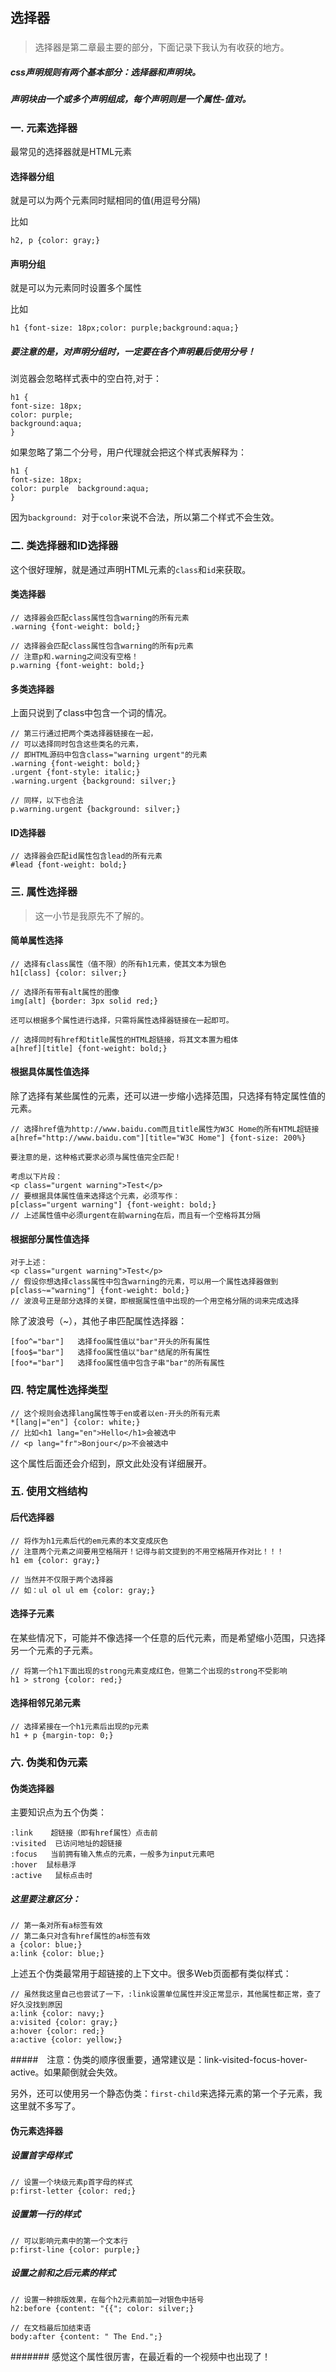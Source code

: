 ## 选择器
###

> 选择器是第二章最主要的部分，下面记录下我认为有收获的地方。

##### css声明规则有两个基本部分：选择器和声明块。
##### 声明块由一个或多个声明组成，每个声明则是一个属性-值对。

### 一. 元素选择器

最常见的选择器就是HTML元素

#### 选择器分组
	
就是可以为两个元素同时赋相同的值(用逗号分隔)

比如	
	
	h2, p {color: gray;}

#### 声明分组

就是可以为元素同时设置多个属性

比如

	h1 {font-size: 18px;color: purple;background:aqua;}

##### 要注意的是，对声明分组时，一定要在各个声明最后使用分号！

浏览器会忽略样式表中的空白符,对于：

	h1 {
	font-size: 18px;
	color: purple;
	background:aqua;
	}

如果忽略了第二个分号，用户代理就会把这个样式表解释为：

	h1 {
	font-size: 18px;
	color: purple  background:aqua;
	}

因为`background: `对于`color`来说不合法，所以第二个样式不会生效。

### 二. 类选择器和ID选择器

这个很好理解，就是通过声明HTML元素的`class`和`id`来获取。

#### 类选择器

	// 选择器会匹配class属性包含warning的所有元素
	.warning {font-weight: bold;}

	// 选择器会匹配class属性包含warning的所有p元素
	// 注意p和.warning之间没有空格！
	p.warning {font-weight: bold;}

#### 多类选择器

上面只说到了class中包含一个词的情况。

	// 第三行通过把两个类选择器链接在一起，
	// 可以选择同时包含这些类名的元素，
	// 即HTML源码中包含class="warning urgent"的元素
	.warning {font-weight: bold;}
	.urgent {font-style: italic;}
	.warning.urgent {background: silver;}

	// 同样，以下也合法
	p.warning.urgent {background: silver;}

#### ID选择器

	// 选择器会匹配id属性包含lead的所有元素
	#lead {font-weight: bold;}
	

### 三. 属性选择器

> 这一小节是我原先不了解的。

#### 简单属性选择

	// 选择有class属性（值不限）的所有h1元素，使其文本为银色
	h1[class] {color: silver;}

	// 选择所有带有alt属性的图像
	img[alt] {border: 3px solid red;}

	还可以根据多个属性进行选择，只需将属性选择器链接在一起即可。

	// 选择同时有href和title属性的HTML超链接，将其文本置为粗体
	a[href][title] {font-weight: bold;}

#### 根据具体属性值选择

除了选择有某些属性的元素，还可以进一步缩小选择范围，只选择有特定属性值的元素。

	// 选择href值为http://www.baidu.com而且title属性为W3C Home的所有HTML超链接
	a[href="http://www.baidu.com"][title="W3C Home"] {font-size: 200%}

	要注意的是，这种格式要求必须与属性值完全匹配！

	考虑以下片段：
	<p class="urgent warning">Test</p>
	// 要根据具体属性值来选择这个元素，必须写作：
	p[class="urgent warning"] {font-weight: bold;}
	// 上述属性值中必须urgent在前warning在后，而且有一个空格将其分隔

#### 根据部分属性值选择

	对于上述：
	<p class="urgent warning">Test</p>
	// 假设你想选择class属性中包含warning的元素，可以用一个属性选择器做到
	p[class~="warning"] {font-weight: bold;}
	// 波浪号正是部分选择的关键，即根据属性值中出现的一个用空格分隔的词来完成选择

除了波浪号（~），其他子串匹配属性选择器：

	[foo^="bar"]   选择foo属性值以"bar"开头的所有属性
	[foo$="bar"]   选择foo属性值以"bar"结尾的所有属性
	[foo*="bar"]   选择foo属性值中包含子串"bar"的所有属性


### 四. 特定属性选择类型

	// 这个规则会选择lang属性等于en或者以en-开头的所有元素
	*[lang|="en"] {color: white;}
	// 比如<h1 lang="en">Hello</h1>会被选中
	// <p lang="fr">Bonjour</p>不会被选中

这个属性后面还会介绍到，原文此处没有详细展开。

### 五. 使用文档结构

#### 后代选择器

	// 将作为h1元素后代的em元素的本文变成灰色
	// 注意两个元素之间要用空格隔开！记得与前文提到的不用空格隔开作对比！！！
	h1 em {color: gray;}
	
	// 当然并不仅限于两个选择器
	// 如：ul ol ul em {color: gray;}

#### 选择子元素

在某些情况下，可能并不像选择一个任意的后代元素，而是希望缩小范围，只选择另一个元素的子元素。

	// 将第一个h1下面出现的strong元素变成红色，但第二个出现的strong不受影响
	h1 > strong {color: red;}

#### 选择相邻兄弟元素

	// 选择紧接在一个h1元素后出现的p元素
	h1 + p {margin-top: 0;}

### 六. 伪类和伪元素

#### 伪类选择器

主要知识点为五个伪类：

	:link    超链接（即有href属性）点击前
	:visited  已访问地址的超链接
	:focus   当前拥有输入焦点的元素，一般多为input元素吧
	:hover  鼠标悬浮
	:active   鼠标点击时 

##### 这里要注意区分：

	// 第一条对所有a标签有效	
	// 第二条只对含有href属性的a标签有效
	a {color: blue;}
	a:link {color: blue;}


上述五个伪类最常用于超链接的上下文中。很多Web页面都有类似样式：

	// 虽然我这里自己也尝试了一下，:link设置单位属性并没正常显示，其他属性都正常，查了好久没找到原因
	a:link {color: navy;}
	a:visited {color: gray;}
	a:hover {color: red;}
	a:active {color: yellow;}

#####　注意：伪类的顺序很重要，通常建议是：link-visited-focus-hover-active。如果颠倒就会失效。

另外，还可以使用另一个静态伪类：`first-child`来选择元素的第一个子元素，我这里就不多写了。

#### 伪元素选择器

##### 设置首字母样式
		
	// 设置一个块级元素p首字母的样式
	p:first-letter {color: red;}

##### 设置第一行的样式

	// 可以影响元素中的第一个文本行
	p:first-line {color: purple;}

##### 设置之前和之后元素的样式

	// 设置一种排版效果，在每个h2元素前加一对银色中括号
	h2:before {content: "{{"; color: silver;}

	// 在文档最后加结束语
	body:after {content: " The End.";}

####### 感觉这个属性很厉害，在最近看的一个视频中也出现了！
	